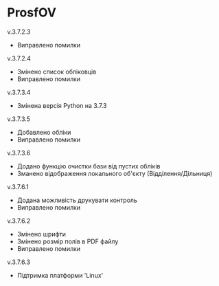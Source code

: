 # ProsfOV
v.3.7.2.3
- Виправлено помилки

v.3.7.2.4
- Змінено список обліковців
- Виправлено помилки

v.3.7.3.4
- Змінена версія Python на 3.7.3 

v.3.7.3.5
- Добавлено обліки
- Виправлено помилки

v.3.7.3.6
- Додано функцію очистки бази від пустих обліків
- Зманено відображення локального об'єкту (Відділення/Дільниця)

v.3.7.6.1
- Додана можливість друкувати контроль
- Виправлено помилки

v.3.7.6.2
- Змінено шрифти
- Змінено розмір полів в PDF файлу
- Виправлено помилки

v.3.7.6.3
- Підтримка платформи 'Linux' 